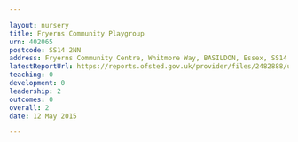 ```yaml
---

layout: nursery
title: Fryerns Community Playgroup
urn: 402065
postcode: SS14 2NN
address: Fryerns Community Centre, Whitmore Way, BASILDON, Essex, SS14 2NN
latestReportUrl: https://reports.ofsted.gov.uk/provider/files/2482888/urn/402065.pdf
teaching: 0
development: 0
leadership: 2
outcomes: 0
overall: 2
date: 12 May 2015

---
```

